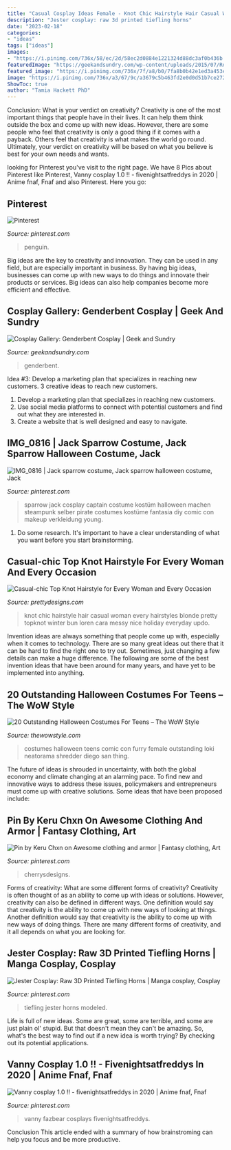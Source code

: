 ```yaml
---
title: "Casual Cosplay Ideas Female - Knot Chic Hairstyle Hair Casual Woman Every Hairstyles Blonde Pretty Topknot Winter Bun Loren Cara Messy Nice Holiday Everyday Updo"
description: "Jester cosplay: raw 3d printed tiefling horns"
date: "2023-02-18"
categories:
- "ideas"
tags: ["ideas"]
images:
- "https://i.pinimg.com/736x/58/ec/2d/58ec2d0884e1221324d88dc3af0b436b.jpg"
featuredImage: "https://geekandsundry.com/wp-content/uploads/2015/07/Robin.jpg"
featured_image: "https://i.pinimg.com/736x/7f/a8/b0/7fa8b0b42e1ed3a453e42d20f8a7935e--manga-clothes-character-outfits.jpg"
image: "https://i.pinimg.com/736x/a3/67/9c/a3679c5b463fd2e0d0d51b7ce272242d.jpg"
ShowToc: true
author: "Tamia Hackett PhD"
---
```



Conclusion: What is your verdict on creativity?
Creativity is one of the most important things that people have in their lives. It can help them think outside the box and come up with new ideas. However, there are some people who feel that creativity is only a good thing if it comes with a payback. Others feel that creativity is what makes the world go round. Ultimately, your verdict on creativity will be based on what you believe is best for your own needs and wants.

	

		
looking for Pinterest you've visit to the right page. We have 8 Pics about Pinterest like Pinterest, Vanny cosplay 1.0 !! - fivenightsatfreddys in 2020 | Anime fnaf, Fnaf and also Pinterest. Here you go:
		
    
## Pinterest

<img loading=lazy src="https://i.pinimg.com/736x/37/2e/8f/372e8ff166cf67426bea30e2e054be58--best-cosplay-amazing-cosplay.jpg" onerror="this.onerror=null;this.src='https://tse4.mm.bing.net/th?id=OIP.s-GSidj59jkXoKUHu-84ywHaMv&amp;pid=15.1';" alt="Pinterest">

_Source: pinterest.com_

>penguin. 

	

Big ideas are the key to creativity and innovation. They can be used in any field, but are especially important in business. By having big ideas, businesses can come up with new ways to do things and innovate their products or services. Big ideas can also help companies become more efficient and effective.

    
## Cosplay Gallery: Genderbent Cosplay | Geek And Sundry

<img loading=lazy src="https://geekandsundry.com/wp-content/uploads/2015/07/Robin.jpg" onerror="this.onerror=null;this.src='https://tse1.mm.bing.net/th?id=OIP.McsX6RK7k2Mg3FdawfbOqwHaLB&amp;pid=15.1';" alt="Cosplay Gallery: Genderbent Cosplay | Geek and Sundry">

_Source: geekandsundry.com_

>genderbent. 

	

Idea #3: Develop a marketing plan that specializes in reaching new customers.
3 creative ideas to reach new customers.
1. Develop a marketing plan that specializes in reaching new customers. 
2. Use social media platforms to connect with potential customers and find out what they are interested in. 
3. Create a website that is well designed and easy to navigate.

    
## IMG_0816 | Jack Sparrow Costume, Jack Sparrow Halloween Costume, Jack

<img loading=lazy src="https://i.pinimg.com/736x/58/ec/2d/58ec2d0884e1221324d88dc3af0b436b.jpg" onerror="this.onerror=null;this.src='https://tse3.mm.bing.net/th?id=OIP.gMtifTkxW179hP9m18uq1wHaLG&amp;pid=15.1';" alt="IMG_0816 | Jack sparrow costume, Jack sparrow halloween costume, Jack">

_Source: pinterest.com_

>sparrow jack cosplay captain costume kostüm halloween machen steampunk selber pirate costumes kostüme fantasia diy comic con makeup verkleidung young. 

	

1. Do some research. It's important to have a clear understanding of what you want before you start brainstorming.

    
## Casual-chic Top Knot Hairstyle For Every Woman And Every Occasion

<img loading=lazy src="http://www.prettydesigns.com/wp-content/uploads/2014/10/Chic-Top-Knot-Hairstyle-for-Long-Hair.jpg" onerror="this.onerror=null;this.src='https://tse2.mm.bing.net/th?id=OIP._lI-4i_Bn3hIqiqHtkvzJQHaMA&amp;pid=15.1';" alt="Casual-chic Top Knot Hairstyle for Every Woman and Every Occasion">

_Source: prettydesigns.com_

>knot chic hairstyle hair casual woman every hairstyles blonde pretty topknot winter bun loren cara messy nice holiday everyday updo. 

	

Invention ideas are always something that people come up with, especially when it comes to technology. There are so many great ideas out there that it can be hard to find the right one to try out. Sometimes, just changing a few details can make a huge difference. The following are some of the best invention ideas that have been around for many years, and have yet to be implemented into anything.

    
## 20 Outstanding Halloween Costumes For Teens – The WoW Style

<img loading=lazy src="http://thewowstyle.com/wp-content/uploads/2016/08/Great-Halloween-Costumes-For-Teens.jpg" onerror="this.onerror=null;this.src='https://tse2.mm.bing.net/th?id=OIP.8DryLxShgYwgL_MZXRdtGAHaLm&amp;pid=15.1';" alt="20 Outstanding Halloween Costumes For Teens – The WoW Style">

_Source: thewowstyle.com_

>costumes halloween teens comic con furry female outstanding loki neatorama shredder diego san thing. 

	

The future of ideas is shrouded in uncertainty, with both the global economy and climate changing at an alarming pace. To find new and innovative ways to address these issues, policymakers and entrepreneurs must come up with creative solutions. Some ideas that have been proposed include: 

    
## Pin By Keru Chxn On Awesome Clothing And Armor | Fantasy Clothing, Art

<img loading=lazy src="https://i.pinimg.com/736x/7f/a8/b0/7fa8b0b42e1ed3a453e42d20f8a7935e--manga-clothes-character-outfits.jpg" onerror="this.onerror=null;this.src='https://tse1.mm.bing.net/th?id=OIP.lc_WLneEP09Ei7pwIlj9ggHaM0&amp;pid=15.1';" alt="Pin by Keru Chxn on Awesome clothing and armor | Fantasy clothing, Art">

_Source: pinterest.com_

>cherrysdesigns. 

	

Forms of creativity: What are some different forms of creativity?
Creativity is often thought of as an ability to come up with ideas or solutions. However, creativity can also be defined in different ways. One definition would say that creativity is the ability to come up with new ways of looking at things. Another definition would say that creativity is the ability to come up with new ways of doing things. There are many different forms of creativity, and it all depends on what you are looking for.

    
## Jester Cosplay: Raw 3D Printed Tiefling Horns | Manga Cosplay, Cosplay

<img loading=lazy src="https://i.pinimg.com/736x/b6/d3/3c/b6d33c4230c422f8862ef5782d62a22c.jpg" onerror="this.onerror=null;this.src='https://tse4.mm.bing.net/th?id=OIP.28PAizLfFz9BkM-NfTmZDgHaLH&amp;pid=15.1';" alt="Jester Cosplay: Raw 3D Printed Tiefling Horns | Manga cosplay, Cosplay">

_Source: pinterest.com_

>tiefling jester horns modeled. 

	

Life is full of new ideas. Some are great, some are terrible, and some are just plain ol' stupid. But that doesn't mean they can't be amazing. So, what's the best way to find out if a new idea is worth trying? By checking out its potential applications.

    
## Vanny Cosplay 1.0 !! - Fivenightsatfreddys In 2020 | Anime Fnaf, Fnaf

<img loading=lazy src="https://i.pinimg.com/736x/a3/67/9c/a3679c5b463fd2e0d0d51b7ce272242d.jpg" onerror="this.onerror=null;this.src='https://tse2.mm.bing.net/th?id=OIP.XN_Ssi90cITglcLB-rXlSwHaMQ&amp;pid=15.1';" alt="Vanny cosplay 1.0 !! - fivenightsatfreddys in 2020 | Anime fnaf, Fnaf">

_Source: pinterest.com_

>vanny fazbear cosplays fivenightsatfreddys. 

	

Conclusion
This article ended with a summary of how brainstroming can help you focus and be more productive.

